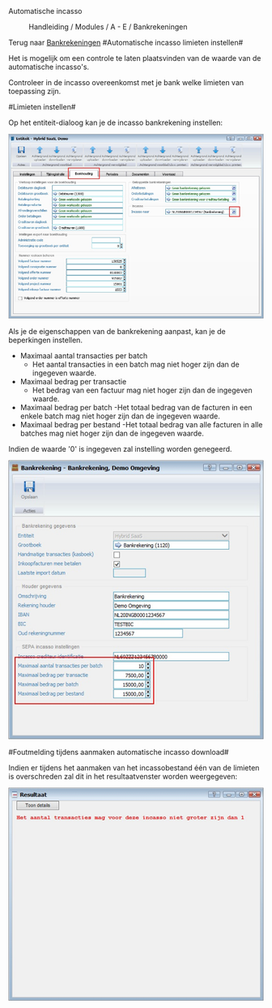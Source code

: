 <properties>
	<page>
		<title>Automatische incasso</title>
		<description>Automatische incasso</description>
	</page>
	<menu>
		<position>Handleiding / Modules / A - E / Bankrekeningen </position> 
		<title>Automatische incasso instellen</title>
	</menu>
</properties>

Terug naar [Bankrekeningen]()
#Automatische incasso limieten instellen#

Het is mogelijk om een controle te laten plaatsvinden van de waarde van de automatische incasso's.

<div class="tip">Controleer in de incasso overeenkomst met je bank welke limieten van toepassing zijn.</div>

#Limieten instellen#

Op het entiteit-dialoog kan je de incasso bankrekening instellen:

![](images/limiet-instellen-entiteit-incasso-bankrekening.jpg)


Als je de eigenschappen van de bankrekening aanpast, kan je de beperkingen instellen.

- Maximaal aantal transacties per batch
  - Het aantal transacties in een batch mag niet hoger zijn dan de ingegeven waarde.
- Maximaal bedrag per transactie
  - Het bedrag van een factuur mag niet hoger zijn dan de ingegeven waarde.
- Maximaal bedrag per batch
  -Het totaal bedrag van de facturen in een enkele batch mag niet hoger zijn dan de ingegeven waarde.
- Maximaal bedrag per bestand
  -Het totaal bedrag van alle facturen in alle batches mag niet hoger zijn dan de ingegeven waarde.

<div class="info">Indien de waarde '0' is ingegeven zal instelling worden genegeerd.</div>

![](images/limiet-instellen-incasso-bankrekening.jpg)

#Foutmelding tijdens aanmaken automatische incasso download#

Indien er tijdens het aanmaken van het incassobestand één van de limieten is overschreden zal dit in het resultaatvenster worden weergegeven:

![](images/incasso-aanmaken-foutmelding.jpg)